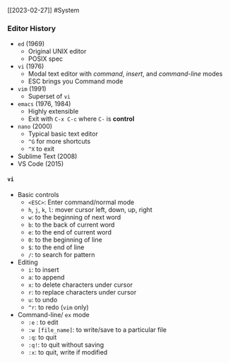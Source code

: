 [[2023-02-27]] #System

### Editor History
- `ed` (1969)
	- Original UNIX editor
	- POSIX spec
- `vi` (1976)
	- Modal text editor with *command*, *insert*, and *command-line* modes
	- ESC brings you Command mode
- `vim` (1991)
	- Superset of `vi`
- `emacs` (1976, 1984)
	- Highly extensible
	- Exit with `C-x C-c` where `C-` is **control**
- `nano` (2000)
	- Typical basic text editor
	- `^G` for more shortcuts
	- `^X` to exit
- Sublime Text (2008)
- VS Code (2015)

#### `vi`
- Basic controls
	- `<ESC>`: Enter command/normal mode
	- `h`, `j`, `k`, `l`: mover cursor left, down, up, right
	- `w`: to the beginning of next word
	- `b`: to the back of current word
	- `e`: to the end of current word
	- `0`: to the beginning of line
	- `$`: to the end of line
	- `/`: to search for pattern
- Editing
	- `i`: to insert
	- `a`: to append
	- `x`: to delete characters under cursor
	- `r`: to replace characters under cursor
	- `u`: to undo
	- `^r`: to redo (`vim` only)
- Command-line/ `ex` mode
	- `:e` : to edit
	- `:w [file_name]`: to write/save to a particular file
	- `:q`: to quit
	- `:q!`: to quit without saving
	- `:x`: to quit, write if modified